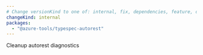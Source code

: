 ```yaml
---
# Change versionKind to one of: internal, fix, dependencies, feature, deprecation, breaking
changeKind: internal
packages:
  - "@azure-tools/typespec-autorest"
---
```


Cleanup autorest diagnostics
